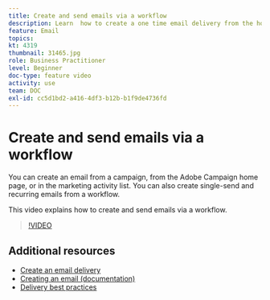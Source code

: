 ```yaml
---
title: Create and send emails via a workflow
description: Learn  how to create a one time email delivery from the homepage. 
feature: Email
topics: 
kt: 4319
thumbnail: 31465.jpg
role: Business Practitioner
level: Beginner
doc-type: feature video
activity: use
team: DOC
exl-id: cc5d1bd2-a416-4df3-b12b-b1f9de4736fd
---
```

# Create and send emails via a workflow

You can create an email from a campaign, from the Adobe Campaign home page, or in the marketing activity list. You can also create single-send and recurring emails from a workflow.

This video explains how to create and send emails via a workflow.

>[!VIDEO](https://video.tv.adobe.com/v/31465?quality=12)

## Additional resources

* [Create an email delivery](/help/communication-channels/email/create-email-from-homepage.md)
* [Creating an email (documentation)](https://docs.adobe.com/content/help/en/campaign-standard/using/communication-channels/email-messages/creating-an-email.html)
* [Delivery best practices](https://docs.campaign.adobe.com/doc/standard/getting_started/en/ACS_DeliveryBestPractices.html)
